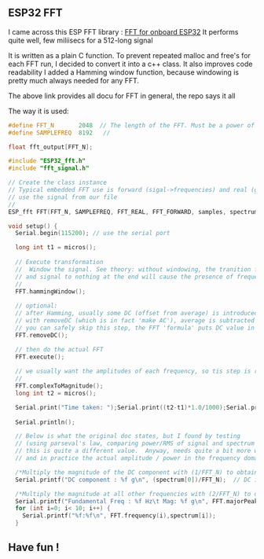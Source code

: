 ## ESP32 FFT

I came across this ESP FFT library : [FFT for onboard ESP32](https://medium.com/swlh/how-to-perform-fft-onboard-esp32-and-get-both-frequency-and-amplitude-45ec5712d7da)
It performs quite well, few miliisecs for a 512-long signal

It is written as a plain C function. To prevent repeated malloc and free's for each FFT run, I decided to convert it into a c++ class. It also improves code readability
I  added a Hamming window function, because windowing is pretty much always needed for any FFT. 

The above link provides all docu for FFT in general, the repo says it all

The way it is used:

```c++
#define FFT_N       2048  // The length of the FFT. Must be a power of 2
#define SAMPLEFREQ  8192   //

float fft_output[FFT_N];

#include "ESP32_fft.h"
#include "fft_signal.h"

// Create the class instance
// Typical embedded FFT use is forward (sigal->frequencies) and real (get each freq & amplitude)
// use the signal from our file
// 
ESP_fft FFT(FFT_N, SAMPLEFREQ, FFT_REAL, FFT_FORWARD, samples, spectrum);

void setup() {
  Serial.begin(115200); // use the serial port

  long int t1 = micros();
  
  // Execute transformation
  //  Window the signal. See theory: without windowing, the tranition from nothing to signal at the beginning,
  // and signal to nothing at the end will cause the presence of frequencies that we don;t actually have
  // 
  FFT.hammingWindow();
  
  // optional:  
  // after Hamming, usually some DC (offset from average) is introduced in the signal
  // with removeDC (which is in fact 'make AC'), average is subtracted so that signal centers around 0
  // you can safely skip this step, the FFT 'formula' puts DC value in output[0]   
  FFT.removeDC();

  // then do the actual FFT
  FFT.execute();
  
  // we usually want the amplitudes of each frequency, so tis step is required
  //
  FFT.complexToMagnitude();
  long int t2 = micros();

  Serial.print("Time taken: ");Serial.print((t2-t1)*1.0/1000);Serial.println(" milliseconds!");
  
  Serial.println();

  // Below is what the original doc states, but I found by testing 
  // (using parseval's law, comparing power/RMS of signal and spectrum after removing DC) that 
  // this is quite a different value.  Anyway, needs quite a bit more work
  // and in practice the actual amplitude / power in the frequency domain is not really that important.

  /*Multiply the magnitude of the DC component with (1/FFT_N) to obtain the actual DC component*/
  Serial.printf("DC component : %f g\n", (spectrum[0])/FFT_N);  // DC is at [0]

  /*Multiply the magnitude at all other frequencies with (2/FFT_N) to obtain the amplitude at that frequency*/
  Serial.printf("Fundamental Freq : %f Hz\t Mag: %f g\n", FFT.majorPeakFreq(), (FFT.majorPeak()/10000)*2/FFT_N);
  for (int i=0; i< 10; i++) {
    Serial.printf("%f:%f\n", FFT.frequency(i),spectrum[i]);
  }

```

## Have fun !


